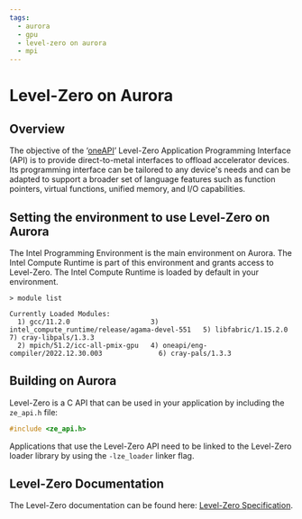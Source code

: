 ```yaml
---
tags:
  - aurora
  - gpu
  - level-zero on aurora
  - mpi
---
```


# Level-Zero on Aurora

## Overview

The objective of the ‘[oneAPI](https://oneapi-spec.uxlfoundation.org/)’
Level-Zero Application Programming Interface (API) is to provide
direct-to-metal interfaces to offload accelerator devices. Its programming
interface can be tailored to any device's needs and can be adapted to support a
broader set of language features such as function pointers, virtual functions,
unified memory, and I/O capabilities.

## Setting the environment to use Level-Zero on Aurora

The Intel Programming Environment is the main environment on Aurora. The Intel
Compute Runtime is part of this environment and grants access to Level-Zero.
The Intel Compute Runtime is loaded by default in your environment.

```
> module list

Currently Loaded Modules:
  1) gcc/11.2.0                    3) intel_compute_runtime/release/agama-devel-551   5) libfabric/1.15.2.0   7) cray-libpals/1.3.3
  2) mpich/51.2/icc-all-pmix-gpu   4) oneapi/eng-compiler/2022.12.30.003              6) cray-pals/1.3.3

```

## Building on Aurora

Level-Zero is a C API that can be used in your application by including the
`ze_api.h` file:

```c
#include <ze_api.h>
```

Applications that use the Level-Zero API need to be linked to the Level-Zero
loader library by using the `-lze_loader` linker flag.

## Level-Zero Documentation

The Level-Zero documentation can be found here:
[Level-Zero Specification](https://oneapi-src.github.io/level-zero-spec).